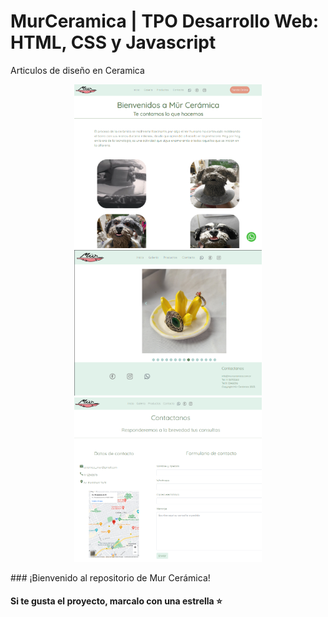 # MurCeramica | TPO <CODO A CODO> Desarrollo Web: HTML, CSS y Javascript
Articulos de diseño en Ceramica
<p align="center" >
     <img width="300" heigth="200" src="./img/imgIndex/paginaPrincipal.png">
     <img width="300" heigth="200" src="./img/galeria.png">
     <img width="300" heigth="200" src="./img/contacto.png">
</p>
### ¡Bienvenido al repositorio de Mur Cerámica!

#### Si te gusta el proyecto, marcalo con una estrella ⭐

